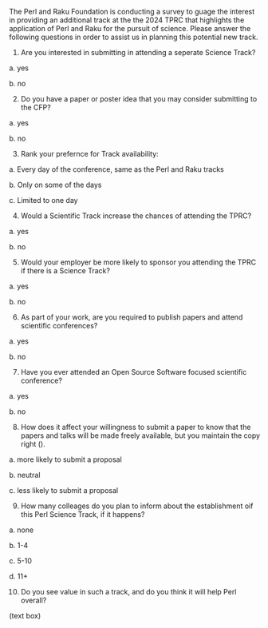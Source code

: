 The Perl and Raku Foundation is conducting a survey to guage the interest in
providing an additional track at the the 2024 TPRC that highlights the
application of Perl and Raku for the pursuit of science. Please answer the
following questions in order to assist us in planning this potential new track.


1. Are you interested in submitting in attending a seperate Science Track?
 
 a. yes
 
 b. no


2. Do you have a paper or poster idea that you may consider submitting to the
CFP?
 
 a. yes
 
 b. no


3. Rank your prefernce for Track availability:
 
 a. Every day of the conference, same as the Perl and Raku tracks
 
 b. Only on some of the days
 
 c. Limited to one day 
 

4. Would a Scientific Track increase the chances of attending the TPRC?
 
 a. yes
 
 b. no


5. Would your employer be more likely to sponsor you attending the TPRC if there
is a Science Track?
 
 a. yes
 
 b. no


6. As part of your work, are you required to publish papers and attend scientific
conferences?
 
 a. yes
 
 b. no


7. Have you ever attended an Open Source Software focused scientific conference?
 
 a. yes
 
 b. no


8. How does it affect your willingness to submit a paper to know that the papers
and talks will be made freely available, but you maintain the copy right (<link
to related OSS license>).
 
 a. more likely to submit a proposal
 
 b. neutral
 
 c. less likely to submit a proposal


9. How many colleages do you plan to inform about the establishment oif this Perl
Science Track, if it happens?
 
 a. none
 
 b. 1-4
 
 c. 5-10
 
 d. 11+


10. Do you see value in such a track, and do you think it will help Perl overall?

(text box)
